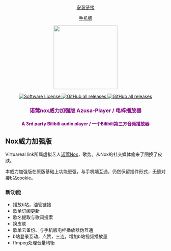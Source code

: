 
<br>

<p align="center">
  <a href="https://microsoftedge.microsoft.com/addons/detail/%E7%94%B5%E9%97%B9%E6%92%AD%E6%94%BE%E5%99%A8/jlhdkgcfcdabihmdkhdjlcppdlnlfogp">安装链接</a>
</p>
<p align="center">
  <a href="https://github.com/lovegaoshi/azusa-player-mobile/releases/latest">手机版</a>
</p>

<p align="center"><a href="https://github.com/kenmingwang/azusa-player"><img width="200" src="https://github.com/kenmingwang/azusa-player/blob/master/public/img/logo2-01.png?raw=true"></a></p>

<p align="center">
  <a href="https://github.com/kenmingwang/azusa-player/blob/master/LICENSE">
    <img src="https://camo.githubusercontent.com/992daabc2aa4463339825f8333233ba330dd08c57068f6faf4bb598ab5a3df2e/68747470733a2f2f696d672e736869656c64732e696f2f62616467652f6c6963656e73652d4d49542d627269676874677265656e2e737667" alt="Software License" data-canonical-src="https://img.shields.io/badge/license-MIT-brightgreen.svg" style="max-width: 100%;">
  </a>
  <a href="https://microsoftedge.microsoft.com/addons/detail/%E7%94%B5%E9%97%B9%E6%92%AD%E6%94%BE%E5%99%A8/jlhdkgcfcdabihmdkhdjlcppdlnlfogp">
    <img alt="GitHub all releases" src="https://img.shields.io/badge/dynamic/json?label=edge-user&query=%24.activeInstallCount&url=https%3A%2F%2Fmicrosoftedge.microsoft.com%2Faddons%2Fgetproductdetailsbycrxid%2Fjlhdkgcfcdabihmdkhdjlcppdlnlfogp">
  </a>
  <a href="https://github.com/lovegaoshi/azusa-player/releases/latest">
    <img alt="GitHub all releases" src="https://img.shields.io/github/downloads/lovegaoshi/azusa-player/total">
  </a>
</p>
<h3 align="center" style="color:purple"> 诺莺nox威力加强版 Azusa-Player / 电梓播放器</h3>
<h4 align="center" style="color:purple">A 3rd party Bilibili audio player / 一个Bilibili第三方音频播放器</h4>

## Nox威力加强版

Virtuareal link所属虚拟艺人[诺莺Nox](https://space.bilibili.com/529249/channel/seriesdetail?sid=61060)，歌势。从Nox的社交媒体偷来了图换了皮肤。

本威力加强版在原版基础上功能更强，与手机端互通。仍然保留插件形式，无缝对接b站cookie。

### 新功能

- 播放b站，油管链接
- 歌单订阅更新
- 歌名提取与歌词搜索
- 换皮肤
- 歌单云备份、与手机版电梓播放器伪互通
- b站登录互动，点赞，三连，增加b站视频播放量
- ffmpeg处理音量均衡
